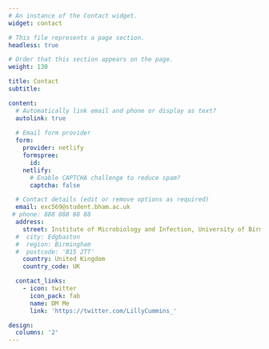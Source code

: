 ```yaml
---
# An instance of the Contact widget.
widget: contact

# This file represents a page section.
headless: true

# Order that this section appears on the page.
weight: 130

title: Contact
subtitle:

content:
  # Automatically link email and phone or display as text?
  autolink: true
  
  # Email form provider
  form:
    provider: netlify
    formspree:
      id:
    netlify:
      # Enable CAPTCHA challenge to reduce spam?
      captcha: false

  # Contact details (edit or remove options as required)
  email: exc569@student.bham.ac.uk
 # phone: 888 888 88 88
  address:
    street: Institute of Microbiology and Infection, University of Birmingham
  #  city: Edgbaston
  #  region: Birmingham
  #  postcode: 'B15 2TT'
    country: United Kingdom
    country_code: UK

  contact_links:
    - icon: twitter
      icon_pack: fab
      name: DM Me
      link: 'https://twitter.com/LillyCummins_'

design:
  columns: '2'
---
```

